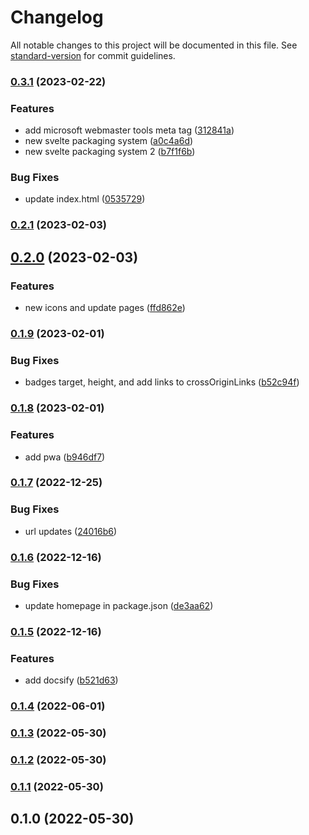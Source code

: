 # Changelog

All notable changes to this project will be documented in this file. See [standard-version](https://github.com/conventional-changelog/standard-version) for commit guidelines.

### [0.3.1](https://github.com/shinokada/svelte-tabler/compare/v0.2.1...v0.3.1) (2023-02-22)

### Features

- add microsoft webmaster tools meta tag ([312841a](https://github.com/shinokada/svelte-tabler/commit/312841a810c70a839d3db4404610bc8aa63b8a94))
- new svelte packaging system ([a0c4a6d](https://github.com/shinokada/svelte-tabler/commit/a0c4a6dd887b9a8fd54bc23702911f803cb3680d))
- new svelte packaging system 2 ([b7f1f6b](https://github.com/shinokada/svelte-tabler/commit/b7f1f6b84cc4775d49849d48977c6a1c3656b283))

### Bug Fixes

- update index.html ([0535729](https://github.com/shinokada/svelte-tabler/commit/05357292fcf5a3589f79ba29bae4405c64c8ec17))

### [0.2.1](https://github.com/shinokada/svelte-tabler/compare/v0.2.0...v0.2.1) (2023-02-03)

## [0.2.0](https://github.com/shinokada/svelte-tabler/compare/v0.1.9...v0.2.0) (2023-02-03)

### Features

- new icons and update pages ([ffd862e](https://github.com/shinokada/svelte-tabler/commit/ffd862e507298517525f7af57e00851d1903cfc4))

### [0.1.9](https://github.com/shinokada/svelte-tabler/compare/v0.1.8...v0.1.9) (2023-02-01)

### Bug Fixes

- badges target, height, and add links to crossOriginLinks ([b52c94f](https://github.com/shinokada/svelte-tabler/commit/b52c94f38bf174928eaa1bdcbd2a94d0db687607))

### [0.1.8](https://github.com/shinokada/svelte-tabler/compare/v0.1.7...v0.1.8) (2023-02-01)

### Features

- add pwa ([b946df7](https://github.com/shinokada/svelte-tabler/commit/b946df7800c96a183f608ef0b0d2766e3199c87f))

### [0.1.7](https://github.com/shinokada/svelte-tabler/compare/v0.1.6...v0.1.7) (2022-12-25)

### Bug Fixes

- url updates ([24016b6](https://github.com/shinokada/svelte-tabler/commit/24016b6ef4df905af1eee330355076079daccaf7))

### [0.1.6](https://github.com/shinokada/svelte-tabler/compare/v0.1.5...v0.1.6) (2022-12-16)

### Bug Fixes

- update homepage in package.json ([de3aa62](https://github.com/shinokada/svelte-tabler/commit/de3aa62414b401874aec6222442db87d8c39b902))

### [0.1.5](https://github.com/shinokada/svelte-tabler/compare/v0.1.4...v0.1.5) (2022-12-16)

### Features

- add docsify ([b521d63](https://github.com/shinokada/svelte-tabler/commit/b521d63ab23b1204d3e8f39f105987b020e015be))

### [0.1.4](https://github.com/shinokada/svelte-tabler/compare/v0.1.3...v0.1.4) (2022-06-01)

### [0.1.3](https://github.com/shinokada/svelte-tabler/compare/v0.1.2...v0.1.3) (2022-05-30)

### [0.1.2](https://github.com/shinokada/svelte-tabler/compare/v0.1.1...v0.1.2) (2022-05-30)

### [0.1.1](https://github.com/shinokada/svelte-tabler/compare/v0.1.0...v0.1.1) (2022-05-30)

## 0.1.0 (2022-05-30)
